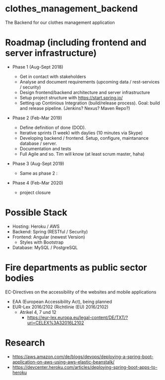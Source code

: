 # clothes_management_backend
The Backend for our clothes management application

# Roadmap (including frontend and server infrastructure)
- Phase 1 (Aug-Sept 2018)
  - Get in contact with stakeholders
  - Analyse and document requirements (upcoming data / rest-services / security)
  - Design frontend/backend architecture and server infrastructure
  - Setup project structure with https://start.spring.io/ 
  - Setting up Continious Integration (build/release process). Goal: build and release pipeline. (Jenkins? Nexus? Maven Repo?)

- Phase 2 (Feb-Mar 2019)
  - Define definition of done (DOD).
  - Iterative sprints (1 week) with daylies (10 minutes via Skype)
  - Developing backend / frontend. Setup, configure, maintanance database / server.
  - Documentation and tests
  - Full Agile and so. Tim will know (at least scrum master, haha)

- Phase 3 (Aug-Sept 2019)
  - Same as phase 2 :

- Phase 4 (Feb-Mar 2020)
  - project closure
  
# Possible Stack
- Hosting: Heroku / AWS
- Backend: Spring (RESTful / Security)
- Frontend: Angular (newest Version)
  - Styles with Bootstrap
- Database: MySQL / PostgreSQL

# Fire departments as public sector bodies
EC-Directives on the accessibility of the websites and mobile applications
- EAA (European Accessibility Act), being planned
- EUR-Lex 2016/2102 (Richtlinie (EU) 2016/2102)
  - Atrikel 4, 7 und 12
    - https://eur-lex.europa.eu/legal-content/DE/TXT/?uri=CELEX%3A32016L2102

# Research
- https://aws.amazon.com/de/blogs/devops/deploying-a-spring-boot-application-on-aws-using-aws-elastic-beanstalk/
- https://devcenter.heroku.com/articles/deploying-spring-boot-apps-to-heroku